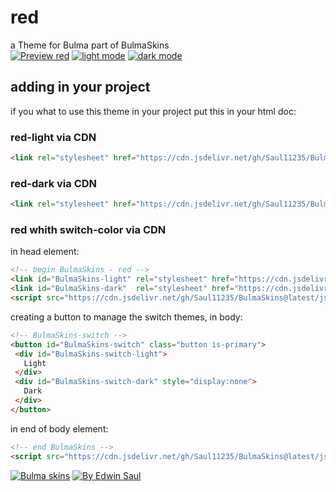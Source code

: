 # red            
a Theme for Bulma part of BulmaSkins             
[![ Preview red ](https://img.shields.io/badge/-Preview_red-red)](https://saul11235.github.io/BulmaSkins?skin=red)
[![ light mode ](https://img.shields.io/badge/-light_mode-black)](https://saul11235.github.io/BulmaSkins?skin=red&dark=false)
[![ dark mode ](https://img.shields.io/badge/-dark_mode-black)](https://saul11235.github.io/BulmaSkins?skin=red&dark=true)
## adding in your project
if you what to use this theme in your project put this in your html doc:
### red-light via CDN
```html
<link rel="stylesheet" href="https://cdn.jsdelivr.net/gh/Saul11235/BulmaSkins@latest/css/red.light.css">
```
### red-dark via CDN
```html
<link rel="stylesheet" href="https://cdn.jsdelivr.net/gh/Saul11235/BulmaSkins@latest/css/red.dark.css">
```
### red whith switch-color via CDN
in head element:
```html
<!-- begin BulmaSkins - red -->
<link id="BulmaSkins-light" rel="stylesheet" href="https://cdn.jsdelivr.net/gh/Saul11235/BulmaSkins@latest/css/red.light.css">
<link id="BulmaSkins-dark"  rel="stylesheet" href="https://cdn.jsdelivr.net/gh/Saul11235/BulmaSkins@latest/css/red.dark.css">
<script src="https://cdn.jsdelivr.net/gh/Saul11235/BulmaSkins@latest/js/cdn/first.js"></script>
```
creating a button to manage the switch themes, in body:            
```html
<!-- BulmaSkins-switch -->
<button id="BulmaSkins-switch" class="button is-primary">
 <div id="BulmaSkins-switch-light">
   Light
 </div>
 <div id="BulmaSkins-switch-dark" style="display:none">
   Dark
 </div>
</button>
```
in end of body element:            
```html
<!-- end BulmaSkins -->
<script src="https://cdn.jsdelivr.net/gh/Saul11235/BulmaSkins@latest/js/cdn/last.js"></script>
```
[![Bulma skins](https://img.shields.io/badge/-Bulma_skins-blue)](https://saul11235.github.io/BulmaSkins/)
[![By Edwin Saul](https://img.shields.io/badge/-By_Edwin_Saul-black)](https://edwinsaul.com)
